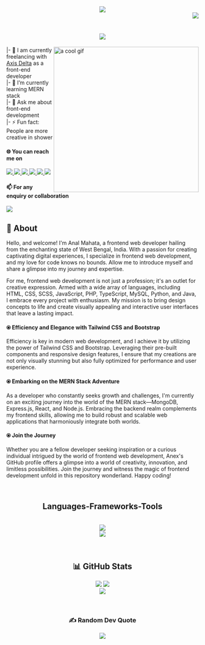 <div display="flex" align="center">
<img src="https://i.imgur.com/pQWI7gn.gif" />
</div>

<!-- Visitor count -->
<div align="right">
  <img src="https://visitcount.itsvg.in/api?id=analmahata&icon=0&color=0" />
</div>

<!-- Auto typing animation -->
<h1 align="center">
  <a href="https://git.io/typing-svg"><img src="https://readme-typing-svg.herokuapp.com?font=Righteous&size=35&center=true&Center=true&duration=3500&pause=1000&width=435&lines=Hi+there+%F0%9F%91%8B;I'm+Anal+Mahata" /></a>
</h1>

<!--- Some basics information -->
<img src="https://cdna.artstation.com/p/assets/images/images/028/102/058/original/pixel-jeff-matrix-s.gif?1593487263" width="380" alt="a cool       gif" align="right" />
<div>
  <div>
    <p>
      |- 🔭 I am currently freelancing with <a href="https://bengalhackathon.com/">Axis Delta</a> as a front-end developer <br>
      |- 🌱 I’m currently learning MERN stack <br>
      <!-- |- 👯 I’m looking to collaborate on ... <br>
      |- 🤔 I’m looking for help with ... <br> -->
      |- 💬 Ask me about front-end development <br>
      <!-- |- 😄 Pronouns:  <br> -->
      |- ⚡ Fun fact: People are more creative in shower <br>
    </p>
    <h4>🌐 You can reach me on</h4>
    <div display="flex">
      <a href="https://linkedin.com/in/analmahata"> <!-- Linkedin -->
        <img src="https://img.shields.io/badge/LinkedIn-%230077B5.svg?logo=linkedin&logoColor=white" />
      </a>
      <a href="https://twitter.com/analmahata"> <!-- Twitter -->
        <img src="https://img.shields.io/badge/Twitter-%231DA1F2.svg?logo=Twitter&logoColor=white" />
      </a>
      <a href="https://instagram.com/analmahata"> <!-- Instagram -->
        <img src="https://img.shields.io/badge/Instagram-%23E4405F.svg?logo=Instagram&logoColor=white" />
      </a>
      <a href="https://facebook.com/mr.analmahata"> <!-- Facebook -->
        <img src="https://img.shields.io/badge/Facebook-%231877F2.svg?logo=Facebook&logoColor=white" />
      </a>
      <a href="https://reddit.com/user/analmahata"> <!-- Redit -->
        <img src="https://img.shields.io/badge/Reddit-%23FF4500.svg?logo=Reddit&logoColor=white" />
      </a>
      <a href="https://codepen.io/analmahata"> <!-- Codepen -->
        <img src="https://img.shields.io/badge/Codepen-000000?style=for-the-badge&logo=codepen&logoColor=white" />
      </a>
    </div>
    <div>
      <h4>📫 For any enquiry or collaboration </h4>
      <div>
        <a href="mailto:developer.anal@gmail.com">
          <img src="https://img.shields.io/badge/Gmail-333333?style=for-the-badge&logo=gmail&logoColor=red" />
        </a>
      </div>
    </div>
  </div>
</div>

<!-- About -->
<div>
  <h2>👻 About</h2>
  <p>
    Hello, and welcome! I'm Anal Mahata, a frontend web developer hailing from the enchanting state of West Bengal, India. With a passion for creating captivating digital     experiences, I specialize in frontend web development, and my love for code knows no bounds. Allow me to introduce myself and share a glimpse into my journey       and expertise.
  </p>
  <p>
    For me, frontend web development is not just a profession; it's an outlet for creative expression. Armed with a wide array of languages, including HTML, CSS,       SCSS, JavaScript, PHP, TypeScript, MySQL, Python, and Java, I embrace every project with enthusiasm. My mission is to bring design concepts to life and create      visually appealing and interactive user interfaces that leave a lasting impact.
  </p>
  <h4 underline="none">⦿ Efficiency and Elegance with Tailwind CSS and Bootstrap</h4>
  <p>
    Efficiency is key in modern web development, and I achieve it by utilizing the power of Tailwind CSS and Bootstrap. Leveraging their pre-built components and       responsive design features, I ensure that my creations are not only visually stunning but also fully optimized for performance and user experience.
  </p>
  <h4 underline="none">⦿ Embarking on the MERN Stack Adventure</h4>
  <p>
    As a developer who constantly seeks growth and challenges, I'm currently on an exciting journey into the world of the MERN stack—MongoDB, Express.js, React,        and Node.js. Embracing the backend realm complements my frontend skills, allowing me to build robust and scalable web applications that harmoniously integrate      both worlds.
  </p>
  <h4 underline="none">⦿ Join the Journey</h4>
  <p>
    Whether you are a fellow developer seeking inspiration or a curious individual intrigued by the world of frontend web development, Anex's GitHub profile            offers a glimpse into a world of creativity, innovation, and limitless possibilities. Join the journey and witness the magic of frontend development unfold         in this repository wonderland. Happy coding!
  </p>
</div>
<br>

<!-- Skills -->
<h2 align="center">
  Languages-Frameworks-Tools
</h2>
<br/>
<div align="center">
    <img src="https://skillicons.dev/icons?i=html,css,scss,javascript,typescript,php,c,python,java,bootstrap,tailwind,wordpress" /><br>
    <img src="https://skillicons.dev/icons?i=nodejs,react,express,mongodb,mysql,aws,linux,git,github,codepen,figma,androidstudio" />
</div>
</div>

<br>
<br>

<!-- Github stats -->
<div align="center">
  <h2>📊 GitHub Stats</h2>
  <div display="flex" align="center">
    <img src="https://github-readme-stats.vercel.app/api?username=analmahata&theme=radical&hide_border=true&include_all_commits=true&count_private=true" />
    <img src="https://github-readme-streak-stats.herokuapp.com/?user=analmahata&theme=radical&hide_border=true" /> <br/>
    <img src="https://github-readme-stats.vercel.app/api/top-langs/?username=analmahata&theme=radical&hide_border=true&include_all_commits=true&count_private=true&layout=compact" />
  </div>
</div> <br><br>

<!-- Quote -->
<div align="center">
  <h3 underline="none">✍️ Random Dev Quote</h3>
  <img src="https://quotes-github-readme.vercel.app/api?type=horizontal&theme=radical" />
</div>
<br>
